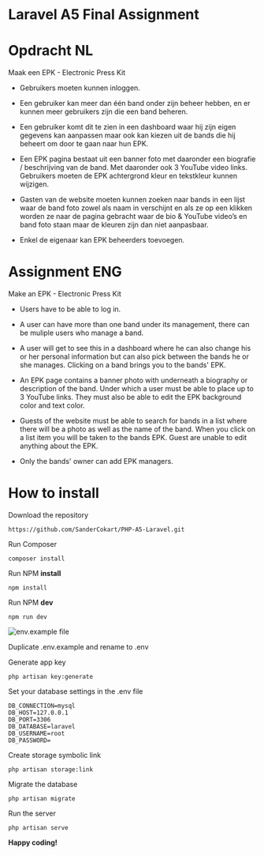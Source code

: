 # Laravel A5 Final Assignment

# Opdracht NL
Maak een EPK - Electronic Press Kit
- Gebruikers moeten kunnen inloggen.

- Een gebruiker kan meer dan één band onder zijn beheer hebben, en er kunnen meer gebruikers zijn die een band beheren.

- Een gebruiker komt dit te zien in een dashboard waar hij zijn eigen gegevens kan aanpassen maar ook kan kiezen uit de bands die hij beheert om door te gaan naar hun EPK.

- Een EPK pagina bestaat uit een banner foto met daaronder een biografie / beschrijving van de band. Met daaronder ook 3 YouTube video links. Gebruikers moeten de EPK achtergrond kleur en tekstkleur kunnen wijzigen.

- Gasten van de website moeten kunnen zoeken naar bands in een lijst waar de band foto zowel als naam in verschijnt en als ze op een klikken worden ze naar de pagina gebracht waar de bio & YouTube video’s en band foto staan maar de kleuren zijn dan niet aanpasbaar.

- Enkel de eigenaar kan EPK beheerders toevoegen.
# Assignment ENG
Make an EPK - Electronic Press Kit
- Users have to be able to log in.

- A user can have more than one band under its management, there can be muliple users who manage a band.

- A user will get to see this in a dashboard where he can also change his or her personal information but can also pick between the bands he or she manages. Clicking on a band brings you to the bands' EPK.

- An EPK page contains a banner photo with underneath a biography or description of the band. Under which a user must be able to place up to 3 YouTube links. They must also be able to edit the EPK background color and text color.

- Guests of the website must be able to search for bands in a list where there will be a photo as well as the name of the band. When you click on a list item you will be taken to the bands EPK. Guest are unable to edit anything about the EPK.

- Only the bands' owner can add EPK managers.

# How to install
Download the repository

    https://github.com/SanderCokart/PHP-A5-Laravel.git
 
 Run Composer
 

    composer install

 Run NPM **install**
 

    npm install
 Run NPM **dev**
 

    npm run dev
    
   ![env.example file](https://i.imgur.com/L59JWK1.png)
   
   Duplicate .env.example and rename to .env

Generate app key

    php artisan key:generate
Set your database settings in the .env file

    DB_CONNECTION=mysql  
    DB_HOST=127.0.0.1  
    DB_PORT=3306  
    DB_DATABASE=laravel  
    DB_USERNAME=root  
    DB_PASSWORD=
Create storage symbolic link

    php artisan storage:link
Migrate the database

    php artisan migrate

 Run the server
 

    php artisan serve

**Happy coding!**
